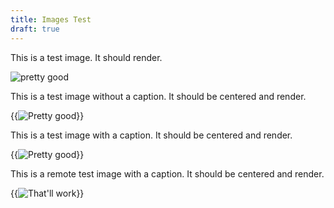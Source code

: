 ```yaml
---
title: Images Test
draft: true
---
```


This is a test image. It should render.

![pretty good](/memes/larry-david-pretty-good.gif)

This is a test image without a caption. It should be centered and render.

{{<image src="/memes/larry-david-pretty-good.gif" alt="Pretty good">}}

This is a test image with a caption. It should be centered and render.

{{<image src="/memes/larry-david-pretty-good.gif" alt="Pretty good" caption="Pretty Good, Pretty, Pretty Good.">}}

This is a remote test image with a caption. It should be centered and render.

{{<image src="https://c.tenor.com/3XQEFf2KxogAAAAC/compromise-good-compromise.gif" alt="That'll work" caption="Yup, that'll work.">}}
